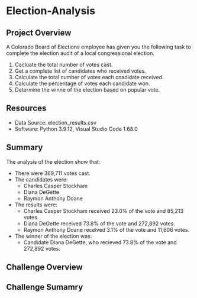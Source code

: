 # Election-Analysis

## Project Overview
A Colorado Board of Elections employee has given you the following task to complete the election audit of a local congressional election.

1. Cacluate the total number of votes cast.
2. Get a complete list of candidates who received votes.
3. Calculate the total number of votes each cnadidate received.
4. Calculate the percentage of votes each candidate won.
5. Determine the winne of the election based on popular vote.

## Resources
- Data Source: election_results.csv
- Software: Python 3.9.12, Visual Studio Code 1.68.0

## Summary
The analysis of the election show that:
- There were 369,711 votes cast.
- The candidates were:
    - Charles Casper Stockham
    - Diana DeGette
    - Raymon Anthony Doane
- The results were:
    - Charles Casper Stockham received 23.0% of the vote and 85,213 votes.
    - Diana DeGette received 73.8% of the vote and 272,892 votes.
    - Raymon Anthony Doane received 3.1% of the vote and 11,606 votes.
- The winner of the election was:
    - Candidate Diana DeGette, who recieved 73.8% of the vote and 272,892 votes.

## Challenge Overview

## Challenge Sumamry
